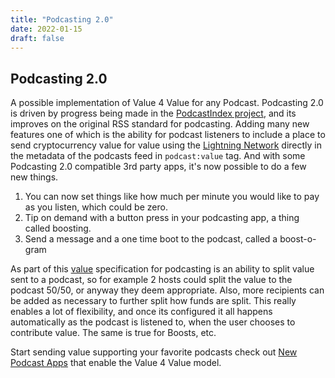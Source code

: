 ```yaml
---
title: "Podcasting 2.0"
date: 2022-01-15
draft: false
---
```


## Podcasting 2.0

A possible implementation of Value 4 Value for any Podcast. Podcasting 2.0 is driven by progress being made in the [PodcastIndex project](https://podcastindex.org/), and its improves on the original RSS standard for podcasting. Adding many new features one of which is the ability for podcast listeners to include a place to send cryptocurrency value for value using the [Lightning Network](https://lightning.network/) directly in the metadata of the podcasts feed in `podcast:value` tag. And with some Podcasting 2.0 compatible 3rd party apps, it's now possible to do a few new things. 

1. You can now set things like how much per minute you would like to pay as you listen, which could be zero. 
2. Tip on demand with a button press in your podcasting app, a thing called boosting.
3. Send a message and a one time boot to the podcast, called a boost-o-gram

As part of this [value](https://github.com/Podcastindex-org/podcast-namespace/blob/main/value/value.md) specification for podcasting is an ability to split value sent to a podcast, so for example 2 hosts could split the value to the podcast 50/50, or anyway they deem appropriate. Also, more recipients can be added as necessary to further split how funds are split. This really enables a lot of flexibility, and once its configured it all happens automatically as the podcast is listened to, when the user chooses to contribute value. The same is true for Boosts, etc.  

Start sending value supporting your favorite podcasts check out [New Podcast Apps](http://newpodcastapps.com/) that enable the Value 4 Value model.
